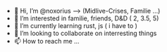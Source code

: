 - 👋 Hi, I’m @noxorius --> (Midlive-Crises, Familie ...)
- 👀 I’m interested in familie, friends, D&D ( 2, 3.5, 5)
- 🌱 I’m currently learning rust, js ( i have to )
- 💞️ I’m looking to collaborate on interresting things
- 📫 How to reach me ...

<!---
noxorius/noxorius is a ✨ special ✨ repository because its `README.md` (this file) appears on your GitHub profile.
You can click the Preview link to take a look at your changes.
--->
